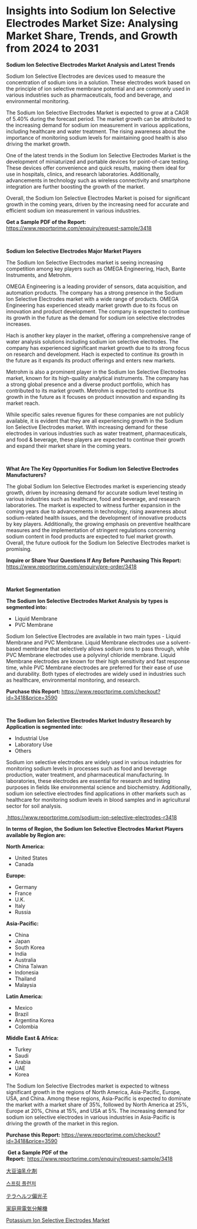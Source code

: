 <p><h1>Insights into Sodium Ion Selective Electrodes Market Size: Analysing Market Share, Trends, and Growth from 2024 to 2031</h1></p><p><strong>Sodium Ion Selective Electrodes Market Analysis and Latest Trends</strong></p>
<p><p>Sodium Ion Selective Electrodes are devices used to measure the concentration of sodium ions in a solution. These electrodes work based on the principle of ion selective membrane potential and are commonly used in various industries such as pharmaceuticals, food and beverage, and environmental monitoring.</p><p>The Sodium Ion Selective Electrodes Market is expected to grow at a CAGR of 5.40% during the forecast period. The market growth can be attributed to the increasing demand for sodium ion measurement in various applications, including healthcare and water treatment. The rising awareness about the importance of monitoring sodium levels for maintaining good health is also driving the market growth.</p><p>One of the latest trends in the Sodium Ion Selective Electrodes Market is the development of miniaturized and portable devices for point-of-care testing. These devices offer convenience and quick results, making them ideal for use in hospitals, clinics, and research laboratories. Additionally, advancements in technology such as wireless connectivity and smartphone integration are further boosting the growth of the market.</p><p>Overall, the Sodium Ion Selective Electrodes Market is poised for significant growth in the coming years, driven by the increasing need for accurate and efficient sodium ion measurement in various industries.</p></p>
<p><strong>Get a Sample PDF of the Report:&nbsp;</strong> <a href="https://www.reportprime.com/enquiry/request-sample/3418">https://www.reportprime.com/enquiry/request-sample/3418</a></p>
<p>&nbsp;</p>
<p><strong>Sodium Ion Selective Electrodes Major Market Players</strong></p>
<p><p>The Sodium Ion Selective Electrodes market is seeing increasing competition among key players such as OMEGA Engineering, Hach, Bante Instruments, and Metrohm. </p><p>OMEGA Engineering is a leading provider of sensors, data acquisition, and automation products. The company has a strong presence in the Sodium Ion Selective Electrodes market with a wide range of products. OMEGA Engineering has experienced steady market growth due to its focus on innovation and product development. The company is expected to continue its growth in the future as the demand for sodium ion selective electrodes increases.</p><p>Hach is another key player in the market, offering a comprehensive range of water analysis solutions including sodium ion selective electrodes. The company has experienced significant market growth due to its strong focus on research and development. Hach is expected to continue its growth in the future as it expands its product offerings and enters new markets.</p><p>Metrohm is also a prominent player in the Sodium Ion Selective Electrodes market, known for its high-quality analytical instruments. The company has a strong global presence and a diverse product portfolio, which has contributed to its market growth. Metrohm is expected to continue its growth in the future as it focuses on product innovation and expanding its market reach.</p><p>While specific sales revenue figures for these companies are not publicly available, it is evident that they are all experiencing growth in the Sodium Ion Selective Electrodes market. With increasing demand for these electrodes in various industries such as water treatment, pharmaceuticals, and food & beverage, these players are expected to continue their growth and expand their market share in the coming years.</p></p>
<p>&nbsp;</p>
<p><strong>What Are The Key Opportunities For Sodium Ion Selective Electrodes Manufacturers?</strong></p>
<p><p>The global Sodium Ion Selective Electrodes market is experiencing steady growth, driven by increasing demand for accurate sodium level testing in various industries such as healthcare, food and beverage, and research laboratories. The market is expected to witness further expansion in the coming years due to advancements in technology, rising awareness about sodium-related health issues, and the development of innovative products by key players. Additionally, the growing emphasis on preventive healthcare measures and the implementation of stringent regulations concerning sodium content in food products are expected to fuel market growth. Overall, the future outlook for the Sodium Ion Selective Electrodes market is promising.</p></p>
<p><strong>Inquire or Share Your Questions If Any Before Purchasing This Report:</strong> <a href="https://www.reportprime.com/enquiry/pre-order/3418">https://www.reportprime.com/enquiry/pre-order/3418</a></p>
<p>&nbsp;</p>
<p><strong>Market Segmentation</strong></p>
<p><strong>The Sodium Ion Selective Electrodes Market Analysis by types is segmented into:</strong></p>
<p><ul><li>Liquid Membrane</li><li>PVC Membrane</li></ul></p>
<p><p>Sodium Ion Selective Electrodes are available in two main types - Liquid Membrane and PVC Membrane. Liquid Membrane electrodes use a solvent-based membrane that selectively allows sodium ions to pass through, while PVC Membrane electrodes use a polyvinyl chloride membrane. Liquid Membrane electrodes are known for their high sensitivity and fast response time, while PVC Membrane electrodes are preferred for their ease of use and durability. Both types of electrodes are widely used in industries such as healthcare, environmental monitoring, and research.</p></p>
<p><strong>Purchase this Report:&nbsp;</strong><a href="https://www.reportprime.com/checkout?id=3418&price=3590">https://www.reportprime.com/checkout?id=3418&price=3590</a></p>
<p>&nbsp;</p>
<p><strong>The Sodium Ion Selective Electrodes Market Industry Research by Application is segmented into:</strong></p>
<p><ul><li>Industrial Use</li><li>Laboratory Use</li><li>Others</li></ul></p>
<p><p>Sodium ion selective electrodes are widely used in various industries for monitoring sodium levels in processes such as food and beverage production, water treatment, and pharmaceutical manufacturing. In laboratories, these electrodes are essential for research and testing purposes in fields like environmental science and biochemistry. Additionally, sodium ion selective electrodes find applications in other markets such as healthcare for monitoring sodium levels in blood samples and in agricultural sector for soil analysis.</p></p>
<p><a href="https://www.reportprime.com/sodium-ion-selective-electrodes-r3418">&nbsp;https://www.reportprime.com/sodium-ion-selective-electrodes-r3418</a></p>
<p><strong>In terms of Region, the Sodium Ion Selective Electrodes Market Players available by Region are:</strong></p>
<p>
    <p> <strong> North America: </strong>
        <ul>
            <li>United States</li>
            <li>Canada</li>
        </ul>
        </p> 
    <p> <strong> Europe: </strong>
        <ul>
            <li>Germany</li>
            <li>France</li>
            <li>U.K.</li>
            <li>Italy</li>
            <li>Russia</li>
        </ul>
        </p> 
    <p> <strong> Asia-Pacific: </strong>
        <ul>
            <li>China</li>
            <li>Japan</li>
            <li>South Korea</li>
            <li>India</li>
            <li>Australia</li>
            <li>China Taiwan</li>
            <li>Indonesia</li>
            <li>Thailand</li>
            <li>Malaysia</li>
        </ul>
        </p> 
    <p> <strong> Latin America: </strong>
        <ul>
            <li>Mexico</li>
            <li>Brazil</li>
            <li>Argentina Korea</li>
            <li>Colombia</li>
        </ul>
        </p> 
    <p> <strong> Middle East & Africa: </strong>
        <ul>
            <li>Turkey</li>
            <li>Saudi</li>
            <li>Arabia</li>
            <li>UAE</li>
            <li>Korea</li>
        </ul>
    </p>
    </p>
<p><p>The Sodium Ion Selective Electrodes market is expected to witness significant growth in the regions of North America, Asia-Pacific, Europe, USA, and China. Among these regions, Asia-Pacific is expected to dominate the market with a market share of 35%, followed by North America at 25%, Europe at 20%, China at 15%, and USA at 5%. The increasing demand for sodium ion selective electrodes in various industries in Asia-Pacific is driving the growth of the market in this region.</p></p>
<p><strong>Purchase this Report: </strong><a href="https://www.reportprime.com/checkout?id=3418&price=3590">https://www.reportprime.com/checkout?id=3418&price=3590</a></p>
<p>&nbsp;<strong>Get a Sample PDF of the Report:&nbsp;&nbsp;</strong><a href="https://www.reportprime.com/enquiry/request-sample/3418">https://www.reportprime.com/enquiry/request-sample/3418</a></p>
<p><strong></strong></p>
<p><p><a href="https://medium.com/@phillipbarnett65/%E5%A4%A7%E8%B1%86%E6%B2%B9%E4%B9%B3%E5%8C%96%E5%89%A4%E5%B8%82%E5%A0%B4-%E5%B8%82%E5%A0%B4%E3%81%AEcagr-%E5%B8%82%E5%A0%B4%E5%8B%95%E5%90%91-%E6%88%90%E9%95%B7%E6%88%A6%E7%95%A5%E3%81%AB%E9%96%A2%E3%81%99%E3%82%8B%E6%B4%9E%E5%AF%9F-ffb2380e1310">大豆油乳化剤</a></p><p><a href="https://github.com/DavidRobb19/Market-Research-Report-List-1/blob/main/613534069801.md">스프링 플런저</a></p><p><a href="https://github.com/KenyonJohns/Market-Research-Report-List-1/blob/main/722040373016.md">テラヘルツ偏光子</a></p><p><a href="https://medium.com/@matteills7854/%E5%AE%B6%E5%BA%AD%E7%94%A8%E9%9B%BB%E6%B0%97%E5%88%86%E8%A7%A3%E6%A9%9F%E5%B8%82%E5%A0%B4-%E5%B8%82%E5%A0%B4cagr-%E5%B8%82%E5%A0%B4%E3%83%88%E3%83%AC%E3%83%B3%E3%83%89-%E6%88%90%E9%95%B7%E6%88%A6%E7%95%A5%E3%81%AB%E9%96%A2%E3%81%99%E3%82%8B%E6%B4%9E%E5%AF%9F-48322770943b">家庭用電気分解機</a></p><p><a href="https://github.com/barbarakss89/Market-Research-Report-List-1/blob/main/potassium-ion-selective-electrodes-market.md">Potassium Ion Selective Electrodes Market</a></p></p>